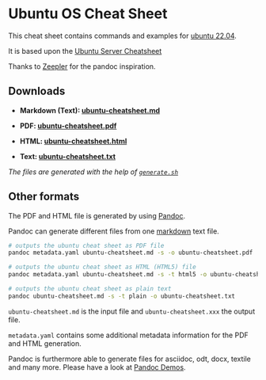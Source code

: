 # Ubuntu OS Cheat Sheet

This cheat sheet contains commands and examples for [ubuntu 22.04](https://www.ubuntu.com/).

It is based upon the [Ubuntu Server Cheatsheet](https://assets.ubuntu.com/v1/3bd0daaf-Ubuntu%20Server%20CLI%20cheat%20sheet%202024%20v6.pdf?)

Thanks to [Zeepler](https://github.com/Jeeppler/qubes-cheatsheet) for the pandoc inspiration.

## Downloads

- **Markdown (Text): [ubuntu-cheatsheet.md](https://github.com/ubuntupunk/ubuntu-cheatsheet/blob/main/ubuntu-cheatsheet.md)**

- **PDF: [ubuntu-cheatsheet.pdf](https://github.com/ubuntupunk/ubuntu-cheatsheet/blob/main/ubuntu-cheatsheet.pdf)**

- **HTML: [ubuntu-cheatsheet.html](https://htmlpreview.github.io/?https://github.com/ubuntupunk/ubuntu-cheatsheet/blob/main/ubuntu-cheatsheet.html)**

- **Text: [ubuntu-cheatsheet.txt](https://github.com/ubuntupunk/ubuntu-cheatsheet/blob/main/ubuntu-cheatsheet.txt)**

*The files are generated with the help of [`generate.sh`](https://github.com/ubuntupunk/ubuntu-cheatsheet/blob/main/generate.sh)*

## Other formats

The PDF and HTML file is generated by using [Pandoc](http://pandoc.org/).

Pandoc can generate different files from one [markdown](http://daringfireball.net/projects/markdown/) text file.


```bash
# outputs the ubuntu cheat sheet as PDF file
pandoc metadata.yaml ubuntu-cheatsheet.md -s -o ubuntu-cheatsheet.pdf

# outputs the ubuntu cheat sheet as HTML (HTML5) file
pandoc metadata.yaml ubuntu-cheatsheet.md -s -t html5 -o ubuntu-cheatsheet.html

# outputs the ubuntu cheat sheet as plain text
pandoc ubuntu-cheatsheet.md -s -t plain -o ubuntu-cheatsheet.txt
```

`ubuntu-cheatsheet.md` is the input file and `ubuntu-cheatsheet.xxx` the output file.

`metadata.yaml` contains some additional metadata information for the PDF and HTML generation.

Pandoc is furthermore able to generate files for asciidoc, odt, docx, textile and many more. Please have a look at [Pandoc Demos](http://pandoc.org/demos.html).
